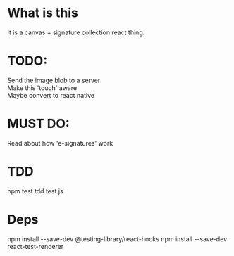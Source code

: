 # What is this
It is a canvas + signature collection react thing. 

# TODO: 
Send the image blob to a server  
Make this 'touch' aware  
Maybe convert to react native  

# MUST DO:
Read about how 'e-signatures' work

# TDD
npm test tdd.test.js 

# Deps
npm install --save-dev @testing-library/react-hooks
npm install --save-dev react-test-renderer